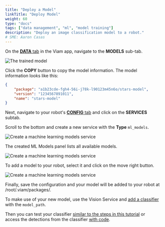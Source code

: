 ```yaml
---
title: "Deploy a Model"
linkTitle: "Deploy Model"
weight: 60
type: "docs"
tags: ["data management", "ml", "model training"]
description: "Deploy an image classification model to a robot."
# SME: Aaron Casas
---
```


On the [**DATA** tab](https://app.viam.com/data/view) in the Viam app, navigate to the **MODELS** sub-tab.

![The trained model](../img/stars-model.png)

Click the **COPY** button to copy the model information.
The model information looks like this:

```json
{
    "package": "a1b23cde-fgh4-56i-j78k-l90123m45n6o/stars-model",
    "version": "1234567891011",
    "name": "stars-model"
}
```

Next, navigate to your robot's [**CONFIG** tab](https://app.viam.com/robot) and click on the **SERVICES** subtab.

Scroll to the bottom and create a new service with the **Type** `ml_models`.

![Create a machine learning models service](../img/ml-models-service.png)

The created ML Models panel lists all available models.

![Create a machine learning models service](../img/available-models.png)

To add a model to your robot, select it and click on the move right button.

![Create a machine learning models service](../img/added-model.png)

Finally, save the configuration and your model will be added to your robot at <file>/root/.viam/packages/<model-name></file>.

To make use of your new model, use the Vision Service and [add a classifier](../../vision/#classification) with the `model_path`.

Then you can test your classifier [similar to the steps in this tutorial](/tutorials/viam-rover/try-viam-color-detection/) or access the detections from the classifier [with code](/services/vision/#getting-started-with-vision-services-and-the-viam-sdk).
